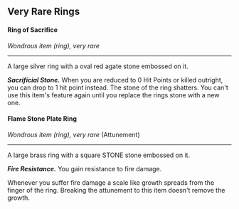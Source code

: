 ## Very Rare Rings


#### Ring of Sacrifice
*Wondrous item (ring), very rare*
___
A large silver ring with a oval red agate stone embossed on it.

***Sacrificial Stone.***
When you are reduced to 0 Hit Points or killed outright, you can drop to 1 hit point instead. The stone of the ring shatters. You can't use this item's feature again until you replace the rings stone with a new one.


#### Flame Stone Plate Ring
*Wondrous item (ring), very rare* (Attunement)
___
A large brass ring with a square STONE stone embossed on it.

***Fire Resistance.***
You gain resistance to fire damage.

Whenever you suffer fire damage a scale like growth spreads from the finger of the ring. Breaking the attunement to this item doesn't remove the growth.